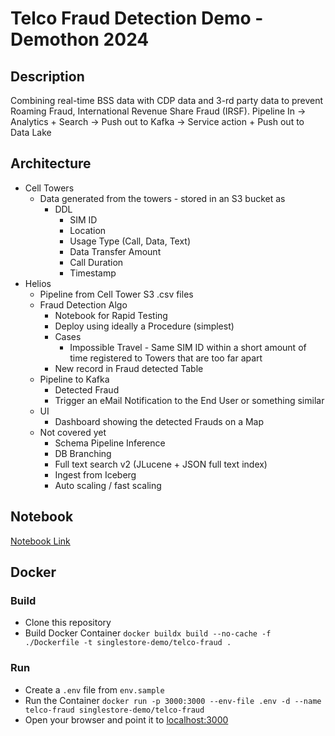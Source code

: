 # Telco Fraud Detection Demo - Demothon 2024
## Description
Combining real-time BSS data with CDP data and 3-rd party data to prevent Roaming Fraud, International Revenue Share Fraud (IRSF).
Pipeline In -> Analytics + Search -> Push out to Kafka  -> Service action + Push out to Data Lake
## Architecture
* Cell Towers
  * Data generated from the towers - stored in an S3 bucket as 
    * DDL
      * SIM ID
      * Location
      * Usage Type (Call, Data, Text)
      * Data Transfer Amount
      * Call Duration
      * Timestamp
* Helios
  * Pipeline from Cell Tower S3 .csv files
  * Fraud Detection Algo
    * Notebook for Rapid Testing
    * Deploy using ideally a Procedure (simplest)
    * Cases
      * Impossible Travel - Same SIM ID within a short amount of time registered to Towers that are too far apart
    * New record in Fraud detected Table
  * Pipeline to Kafka
    * Detected Fraud
    * Trigger an eMail Notification to the End User or something similar
  * UI
    * Dashboard showing the detected Frauds on a Map
  * Not covered yet
    * Schema Pipeline Inference
    * DB Branching
    * Full text search v2 (JLucene + JSON full text index)
    * Ingest from Iceberg
    * Auto scaling / fast scaling

## Notebook
[Notebook Link]

## Docker
### Build
* Clone this repository
* Build Docker Container `docker buildx build --no-cache -f ./Dockerfile -t singlestore-demo/telco-fraud .`

### Run
* Create a `.env` file from `env.sample`
* Run the Container `docker run -p 3000:3000 --env-file .env -d --name telco-fraud singlestore-demo/telco-fraud`
* Open your browser and point it to [localhost:3000]

 [localhost:3000]: http://localhost:3000
 [Notebook Link]: https://portal.singlestore.com/organizations/1bf54b61-3069-436a-914c-7779003f0fbd/develop/notebook/d5580703-c940-4150-ba33-cc6ebdb0209f%2F(DMO)%20Telco%20Fraud%20Detection.ipynb
